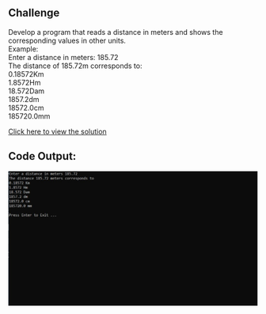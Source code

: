 ## Challenge

Develop a program that reads a distance in meters and shows the
corresponding values in other units.<br>
Example:<br>
Enter a distance in meters: 185.72 <br>
The distance of 185.72m corresponds to: <br>
0.18572Km <br>
1.8572Hm  <br>
18.572Dam <br>
1857.2dm  <br>
18572.0cm <br>
185720.0mm <br>

[Click here to view the solution](https://github.com/davi-p-oliveira-11/CCodeChallengeLab/blob/main/Challenges/MeasureConverter/solution.c)

## Code Output:

![Output](https://github.com/davi-p-oliveira-11/CCodeChallengeLab/blob/main/Challenges/MeasureConverter/screenshot.JPG)
